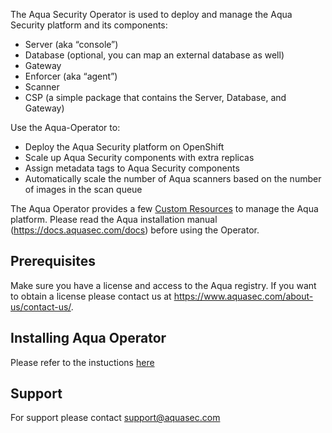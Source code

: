 The Aqua Security Operator is used to deploy and manage the Aqua Security platform and its components:
* Server (aka “console”)
* Database (optional, you can map an external database as well) 
* Gateway 
* Enforcer (aka “agent”)
* Scanner
* CSP (a simple package that contains the Server, Database, and Gateway)

Use the Aqua-Operator to: 
* Deploy the Aqua Security platform on OpenShift
* Scale up Aqua Security components with extra replicas
* Assign metadata tags to Aqua Security components
* Automatically scale the number of Aqua scanners based on the number of images in the scan queue
	
The Aqua Operator provides a few [Custom Resources](https://github.com/aquasecurity/aqua-operator/tree/master/deploy/crds) to manage the Aqua platform. Please read the Aqua installation manual (https://docs.aquasec.com/docs) before using the Operator. 
   
## Prerequisites 
Make sure you have a license and access to the Aqua registry. If you want to obtain a license please contact us at https://www.aquasec.com/about-us/contact-us/.

## Installing Aqua Operator
Please refer to the instuctions [here](https://github.com/aquasecurity/aqua-operator/blob/master/docs/InstallOpenShift.md)

## Support
For support please contact support@aquasec.com
